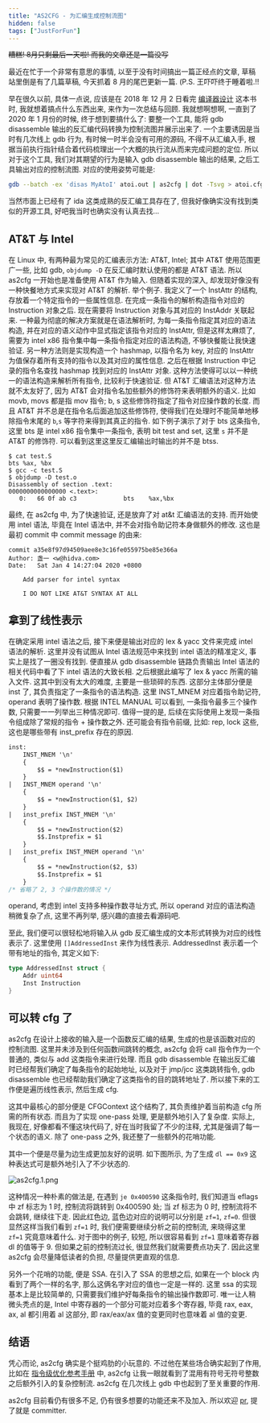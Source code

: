 ```yaml
---
title: "AS2CFG - 为汇编生成控制流图"
hidden: false
tags: ["JustForFun"]
---
```





~~糟糕! 8月只剩最后一天啦! 而我的文章还是一篇没写~~

最近在忙于一个非常有意思的事情, 以至于没有时间搞出一篇正经点的文章, 草稿站里倒是有了几篇草稿, 今天抓着 8 月的尾巴更新一篇. (P.S. 王吓吓终于睡着啦.!!

早在很久以前, 具体一点说, 应该是在 2018 年 12 月 2 日看完 [编译器设计]({{site.url}}/2018/12/02/EngineeringACompiler2/) 这本书时, 我就想着搞点什么东西出来, 来作为一次总结与回顾. 我就想啊想啊, 一直到了 2020 年 1 月份的时候, 终于想到要搞什么了: 要整一个工具, 能将 gdb disassemble 输出的反汇编代码转换为控制流图并展示出来了. 一个主要诱因是当时有几次线上 gdb 行为, 有时候一时半会没有可用的源码, 不得不从汇编入手, 根据当前执行指针结合着代码梳理出一个大概的执行流从而来完成问题的定位. 所以对于这个工具, 我们对其期望的行为是输入 gdb disassemble 输出的结果, 之后工具输出对应的控制流图. 对应的使用姿势可能是:

```bash
gdb --batch -ex 'disas MyAtoI' atoi.out | as2cfg | dot -Tsvg > atoi.cfg.svg
```

当然市面上已经有了 ida 这类成熟的反汇编工具存在了, 但我好像确实没有找到类似的开源工具, 好吧我当时也确实没有认真去找...


## AT&T 与 Intel

在 Linux 中, 有两种最为常见的汇编表示方法: AT&T, Intel; 其中 AT&T 使用范围更广一些, 比如 gdb, `objdump -D` 在反汇编时默认使用的都是 AT&T 语法. 所以 as2cfg 一开始也是准备使用 AT&T 作为输入. 但随着实现的深入, 却发现好像没有一种快餐地方式来实现对 AT&T 的解析. 举个例子. 我定义了一个 InstAttr 的结构, 存放着一个特定指令的一些属性信息. 在完成一条指令的解析构造指令对应的 Instruction 对象之后. 现在需要将 Instruction 对象与其对应的 InstAddr 关联起来. 一种最为彻底的解决方案就是在语法解析时, 为每一条指令指定其对应的语法构造, 并在对应的语义动作中显式指定该指令对应的 InstAttr, 但是这样太麻烦了, 需要为 intel x86 指令集中每一条指令指定对应的语法构造, 不够快餐能让我快速验证. 另一种方法则是实现构造一个 hashmap, 以指令名为 key, 对应的 InstAttr 为值保存着所有支持的指令以及其对应的属性信息. 之后在根据 Instruction 中记录的指令名查找 hashmap 找到对应的 InstAttr 对象. 这种方法使得可以以一种统一的语法构造来解析所有指令, 比较利于快速验证. 但 AT&T 汇编语法对这种方法就不太友好了, 因为 AT&T 会对指令名加些额外的修饰符来表明额外的语义. 比如 movb, movs 都是指 mov 指令; b, s 这些修饰符指定了指令对应操作数的长度. 而且 AT&T 并不总是在指令名后面追加这些修饰符, 使得我们在处理时不能简单地移除指令末尾的 `b`,`s` 等字符来得到其真正的指令. 如下例子演示了对于 bts 这条指令, 这里 bts 是 intel x86 指令集中一条指令, 表明 bit test and set, 这里 `s` 并不是 AT&T 的修饰符. 可以看到这里这里反汇编输出时输出的并不是 btss. 

```
$ cat test.S
bts %ax, %bx
$ gcc -c test.S
$ objdump -D test.o
Disassembly of section .text:
0000000000000000 <.text>:
   0:	66 0f ab c3          	bts    %ax,%bx
```

最终, 在 as2cfg 中, 为了快速验证, 还是放弃了对 at&t 汇编语法的支持. 而开始使用 intel 语法, 毕竟在 Intel 语法中, 并不会对指令助记符本身做额外的修改. 这也是最初 commit 中 commit message 的由来:

```
commit a35e8f97d94509aee8e3c16fe055975be85e366a
Author: 盏一 <w@hidva.com>
Date:   Sat Jan 4 14:27:04 2020 +0800

    Add parser for intel syntax

    I DO NOT LIKE AT&T SYNTAX AT ALL
```

## 拿到了线性表示

在确定采用 intel 语法之后, 接下来便是输出对应的 lex & yacc 文件来完成 intel 语法的解析. 这里并没有试图从 Intel 语法规范中来找到 intel 语法的精准定义, 事实上是找了一圈没有找到. 便直接从 gdb disassemble 链路负责输出 Intel 语法的相关代码中看了下 intel 语法的大致长相. 之后根据此编写了 lex & yacc 所需的输入文件. 这其中到没有太大的难度, 主要是一些琐碎的东西. 这部分主体部分便是 inst 了, 其负责指定了一条指令的语法构造. 这里 INST_MNEM 对应着指令助记符, operand 表明了操作数. 根据 INTEL MANUAL 可以看到, 一条指令最多三个操作数, 只需要一一列举出三种情况即可. 值得一提的是, 后续在实际使用上发现一条指令组成除了常规的指令 + 操作数之外. 还可能会有指令前缀, 比如: rep, lock 这些, 这也是哪些带有 inst_prefix 存在的原因.

```yacc
inst:
    INST_MNEM '\n'
    {
        $$ = *newInstruction($1)
    }    
|   INST_MNEM operand '\n'
    {
        $$ = *newInstruction($1, $2)
    }    
|   inst_prefix INST_MNEM '\n'
    {
        $$ = *newInstruction($2)
        $$.Instprefix = $1
    }    
|   inst_prefix INST_MNEM operand '\n'
    {
        $$ = *newInstruction($2, $3)
        $$.Instprefix = $1
    }    
/* 省略了 2, 3 个操作数的情况 */
```

operand, 考虑到 intel 支持多种操作数寻址方式, 所以 operand 对应的语法构造稍微复杂了点, 这里不再列举, 感兴趣的直接去看源码吧.

至此, 我们便可以很轻松地将输入从 gdb 反汇编生成的文本形式转换为对应的线性表示了. 这里使用 `[]AddressedInst` 来作为线性表示. AddressedInst 表示着一个带有地址的指令, 其定义如下:

```go
type AddressedInst struct {
	Addr uint64
	Inst Instruction
}
```

## 可以转 cfg 了

as2cfg 在设计上接收的输入是一个函数反汇编的结果, 生成的也是该函数对应的控制流图. 这里并未涉及到任何函数间跳转的概念, as2cfg 会将 call 指令作为一个普通的, 类似与 add 这类指令来进行处理. 而且 gdb disassemble 在输出反汇编时已经帮我们确定了每条指令的起始地址, 以及对于 jmp/jcc 这类跳转指令, gdb disassemble 也已经帮助我们确定了这类指令的目的跳转地址了. 所以接下来的工作便是遍历线性表示, 然后生成 cfg.

这其中最核心的部分便是 CFGContext 这个结构了, 其负责维护着当前构造 cfg 所需的所有状态. 而且为了实现 one-pass 处理, 更是额外地引入了复杂度. 实际上, 我现在, 好像都看不懂这块代码了, 好在当时我留了不少的注释, 尤其是强调了每一个状态的语义. 除了 one-pass 之外, 我还整了一些额外的花哨功能.

其中一个便是尽量为边生成更加友好的说明. 如下图所示, 为了生成 `dl == 0x9` 这种表达式可是额外地引入了不少状态的.

![as2cfg.1.png]({{site.url}}/assets/as2cfg.1.png)

这种情况一种朴素的做法是, 在遇到 `je 0x400590` 这条指令时, 我们知道当 eflags 中 zf 标志为 1 时, 控制流将跳转到 0x400590 处; 当 zf 标志为 0 时, 控制流将不会跳转, 继续往下走. 因此红色边, 蓝色边对应的说明可以分别是 `zf=1`, `zf=0`. 但很显然这样当我们看到 `zf=1` 时, 我们便需要继续分析之前的控制流, 来晓得这里 `zf=1` 究竟意味着什么. 对于图中的例子, 较短, 所以很容易看到 `zf=1` 意味着寄存器 dl 的值等于 9. 但如果之前的控制流过长, 很显然我们就需要费点功夫了. 因此这里 as2cfg 会尽量降低读者的负担, 尽量提供更直观的信息. 

另外一个花哨的功能, 便是 SSA. 在引入了 SSA 的思想之后, 如果在一个 block 内看到了两个一样的名字, 那么这俩名字对应的值也一定是一样的. 这里 ssa 的实现基本上是比较简单的, 只需要我们维护好每条指令的输出操作数即可. 唯一让人稍微头秃点的是, Intel 中寄存器的一个部分可能对应着多个寄存器, 毕竟 rax, eax, ax, al 都引用着 al 这部分, 即 rax/eax/ax 值的变更同时也意味着 al 值的变更.

## 结语

凭心而论, as2cfg 确实是个挺鸡肋的小玩意的. 不过他在某些场合确实起到了作用, 比如在 [指令级优化参考手册]({{site.url}}/2020/01/16/optimizer/) 中, as2cfg 让我一眼就看到了混用有符号无符号整数之后额外引入的复杂控制流. as2cfg 在几次线上 gdb 中也起到了至关重要的作用.  

as2cfg 目前看仍有很多不足, 仍有很多想要的功能还来不及加入. 所以欢迎 [pr](https://github.com/hidva/as2cfg), 提了就是 committer.

